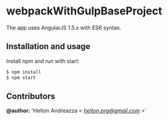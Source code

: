 # webpackWithGulpBaseProject

The app uses AngularJS 1.5.x with ES6 syntax.

## Installation and usage

Install npm and run with start:
```bash
$ npm install
$ npm start
```

## Contributors  

**@author:** 'Helton Andreazza *< [helton.prg@gmail.com](mailto:helton.prg@gmail.com) >*'   